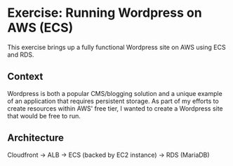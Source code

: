 # Exercise: Running Wordpress on AWS (ECS)

This exercise brings up a fully functional Wordpress site on AWS using ECS and RDS.

## Context

Wordpress is both a popular CMS/blogging solution and a unique example of an application that requires persistent storage. As part of my efforts to create resources within AWS' free tier, I wanted to create a Wordpress site that would be free to run.

## Architecture

Cloudfront -> ALB -> ECS (backed by EC2 instance) -> RDS (MariaDB)
